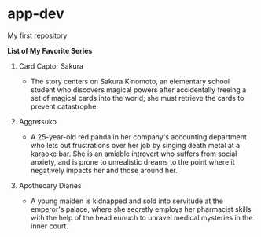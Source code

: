 # app-dev
My first repository

**List of My Favorite Series**
1. Card Captor Sakura
   - The story centers on Sakura Kinomoto, an elementary school student who discovers magical powers after accidentally freeing a set of magical cards into the world; she must retrieve the cards to prevent catastrophe.
     
2. Aggretsuko
   - A 25-year-old red panda in her company's accounting department who lets out frustrations over her job by singing death metal at a karaoke bar. She is an amiable introvert who suffers from social anxiety, and is prone to unrealistic dreams to the point where it negatively impacts her and those around her.
     
3. Apothecary Diaries
   - A young maiden is kidnapped and sold into servitude at the emperor's palace, where she secretly employs her pharmacist skills with the help of the head eunuch to unravel medical mysteries in the inner court.

